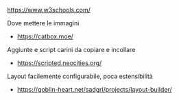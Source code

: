 https://www.w3schools.com/


Dove mettere le immagini
- https://catbox.moe/

Aggiunte e script carini da copiare e incollare
- https://scripted.neocities.org/

Layout facilemente configurabile, poca estensibilità
- https://goblin-heart.net/sadgrl/projects/layout-builder/

